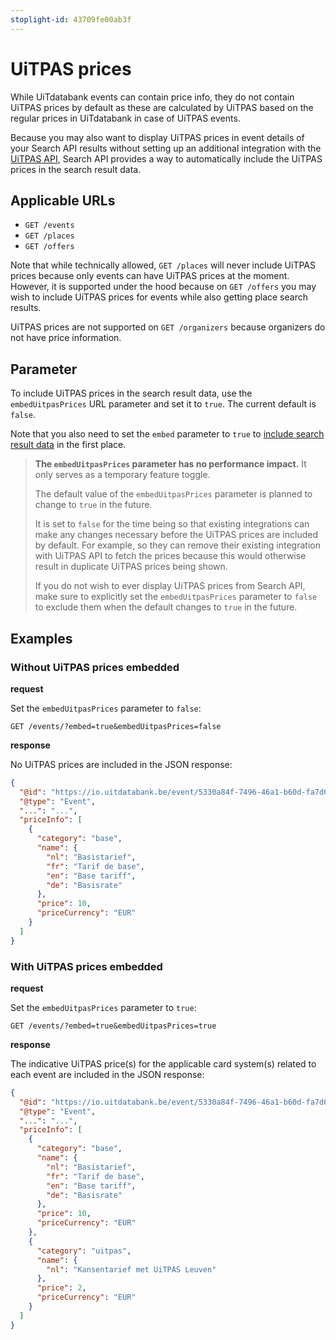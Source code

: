 ```yaml
---
stoplight-id: 43709fe00ab3f
---
```


# UiTPAS prices

While UiTdatabank events can contain price info, they do not contain UiTPAS prices by default as these are calculated by UiTPAS based on the regular prices in UiTdatabank in case of UiTPAS events.

Because you may also want to display UiTPAS prices in event details of your Search API results without setting up an additional integration with the [UiTPAS API](https://docs.publiq.be/docs/uitpas), Search API provides a way to automatically include the UiTPAS prices in the search result data.

## Applicable URLs

* `GET /events`
* `GET /places`
* `GET /offers`

Note that while technically allowed, `GET /places` will never include UiTPAS prices because only events can have UiTPAS prices at the moment. However, it is supported under the hood because on `GET /offers` you may wish to include UiTPAS prices for events while also getting place search results.

UiTPAS prices are not supported on `GET /organizers` because organizers do not have price information.

## Parameter

To include UiTPAS prices in the search result data, use the `embedUitpasPrices` URL parameter and set it to `true`. The current default is `false`.

Note that you also need to set the `embed` parameter to `true` to [include search result data](../embedding.md) in the first place.

<!-- theme: warning -->

> **The `embedUitpasPrices` parameter has no performance impact.** It only serves as a temporary feature toggle.
>
> The default value of the `embedUitpasPrices` parameter is planned to change to `true` in the future.
>
> It is set to `false` for the time being so that existing integrations can make any changes necessary before the UiTPAS prices are included by default. For example, so they can remove their existing integration with UiTPAS API to fetch the prices because this would otherwise result in duplicate UiTPAS prices being shown.
>
> If you do not wish to ever display UiTPAS prices from Search API, make sure to explicitly set the `embedUitpasPrices` parameter to `false` to exclude them when the default changes to `true` in the future.

## Examples

### Without UiTPAS prices embedded

**request**

Set the `embedUitpasPrices` parameter to `false`:

```
GET /events/?embed=true&embedUitpasPrices=false
```

**response**

No UiTPAS prices are included in the JSON response:

```json
{
  "@id": "https://io.uitdatabank.be/event/5330a84f-7496-46a1-b60d-fa7d62ec5fb8",
  "@type": "Event",
  "...": "...",
  "priceInfo": [
    {
      "category": "base",
      "name": {
        "nl": "Basistarief",
        "fr": "Tarif de base",
        "en": "Base tariff",
        "de": "Basisrate"
      },
      "price": 10,
      "priceCurrency": "EUR"
    }
  ]
}
```

### With UiTPAS prices embedded

**request**

Set the `embedUitpasPrices` parameter to `true`:

```
GET /events/?embed=true&embedUitpasPrices=true
```

**response**

The indicative UiTPAS price(s) for the applicable card system(s) related to each event are included in the JSON response:

```json
{
  "@id": "https://io.uitdatabank.be/event/5330a84f-7496-46a1-b60d-fa7d62ec5fb8",
  "@type": "Event",
  "...": "...",
  "priceInfo": [
    {
      "category": "base",
      "name": {
        "nl": "Basistarief",
        "fr": "Tarif de base",
        "en": "Base tariff",
        "de": "Basisrate"
      },
      "price": 10,
      "priceCurrency": "EUR"
    },
    {
      "category": "uitpas",
      "name": {
        "nl": "Kansentarief met UiTPAS Leuven"
      },
      "price": 2,
      "priceCurrency": "EUR"
    }
  ]
}
```
